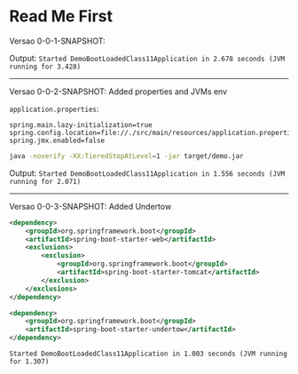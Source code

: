 # Read Me First

Versao 0-0-1-SNAPSHOT:   
   
Output:
`Started DemoBootLoadedClass11Application in 2.678 seconds (JVM running for 3.428)`

---

Versao 0-0-2-SNAPSHOT: Added properties and JVMs env

`application.properties`:   

```properties
spring.main.lazy-initialization=true
spring.config.location=file://./src/main/resources/application.properties
spring.jmx.enabled=false
```

```sh
java -noverify -XX:TieredStopAtLevel=1 -jar target/demo.jar
```

Output:
`Started DemoBootLoadedClass11Application in 1.556 seconds (JVM running for 2.071)`

---

Versao 0-0-3-SNAPSHOT: Added Undertow

```xml
<dependency>
    <groupId>org.springframework.boot</groupId>
    <artifactId>spring-boot-starter-web</artifactId>
    <exclusions>
        <exclusion>
            <groupId>org.springframework.boot</groupId>
            <artifactId>spring-boot-starter-tomcat</artifactId>
        </exclusion>
    </exclusions>
</dependency>

<dependency>
    <groupId>org.springframework.boot</groupId>
    <artifactId>spring-boot-starter-undertow</artifactId>
</dependency>	
```        

`Started DemoBootLoadedClass11Application in 1.003 seconds (JVM running for 1.307)`

